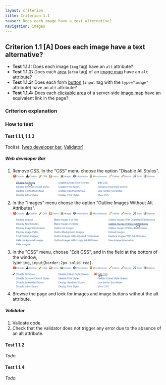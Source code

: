 ```yaml
---
layout: criterion
title: Criterion 1.1
teaser: Does each image have a text alternative?
navigation: images
---
```


## Criterion 1.1 [A] Does each image have a text alternative?

*   **Test 1.1.1:** Does each image (`img` tag) have an `alt` attribute?
*   **Test 1.1.2:** Does each [area](../glossary.html#area-of-an-image-map) (`area` tag) of an [image map](../glossary.html#image-map) have an `alt` attribute?
*   **Test 1.1.3:** Does each form [button](../glossary.html#button-form) (`input` tag with the `type="image"` attribute) have an `alt` attribute?
*   **Test 1.1.4:** Does each [clickable area](../glossary.html#area-clickable) of a server-side [image map](../glossary.html#image-map) have an equivalent link in the page?

### Criterion explanation


### How to test

#### Test 1.1.1, 1.1.3

Tool(s): [[web developer bar](../tools.html#web-developer-bar), [Validator](../tools.html#w3c-markup-validation-service)]

##### Web developer Bar

1. Remove CSS. In the "CSS" menu choose the option "Disable All Styles".
    ![](../img/wdb-css.png)
2. In the "Images" menu choose the option "Outline Images Without Alt Attributes".
    ![](../img/wdb-alt.png)
3. In the "CSS" menu, choose "Edit CSS", and in the field at the bottom of the window,<br>type `img,input{border:2px solid red}`.
    ![](../img/wdb-css-edit.png)
4. Browse the page and look for images and image buttons without the alt attribute.

##### Validator

1. Validate code.
2. Check that the validator does not trigger any error due to the absence of an alt attribute.

#### Test 1.1.2

*Todo*

#### Test 1.1.4

*Todo*
